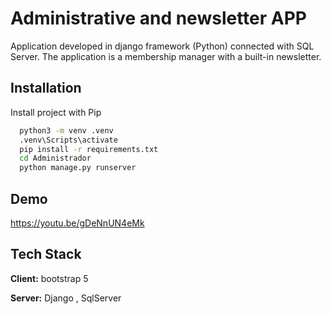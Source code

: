 
# Administrative and newsletter APP

Application developed in django framework (Python) connected with SQL Server.
The application is a membership manager with a built-in newsletter.


## Installation

Install project with Pip

```bash
  python3 -m venv .venv
  .venv\Scripts\activate
  pip install -r requirements.txt
  cd Administrador
  python manage.py runserver 
```

    
## Demo

https://youtu.be/gDeNnUN4eMk


## Tech Stack

**Client:** bootstrap 5

**Server:** Django , SqlServer

